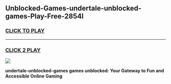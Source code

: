 
## Unblocked-Games-undertale-unblocked-games-Play-Free-2854l
<h3>
<a href="https://premium76.site?title=undertale-unblocked-games&ref=20A">CLICK TO PLAY</a></h3>
<hr>

<h3>
<a href="https://premium76.site?title=undertale-unblocked-games&ref=20A">CLICK 2 PLAY</a>
  
</h3>

<a href="https://premium76.site?title=undertale-unblocked-games&ref=20A"><img src="https://clearcache.store/games.png"></a>


**undertale-unblocked-games games unblocked: Your Gateway to Fun and Accessible Online Gaming**
